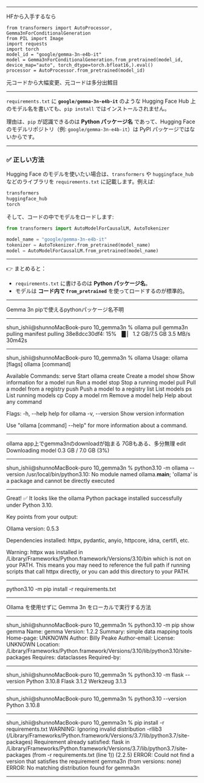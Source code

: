 
---

HFから入手するなら
```
from transformers import AutoProcessor, Gemma3nForConditionalGeneration
from PIL import Image
import requests
import torch
model_id = "google/gemma-3n-e4b-it"
model = Gemma3nForConditionalGeneration.from_pretrained(model_id, device_map="auto", torch_dtype=torch.bfloat16,).eval()
processor = AutoProcessor.from_pretrained(model_id)
```
元コードから大幅変更、元コードは多分出鱈目

---

`requirements.txt` に **`google/gemma-3n-e4b-it`** のような Hugging Face Hub 上のモデル名を書いても、`pip install` ではインストールされません。

理由は、`pip` が認識できるのは **Python パッケージ名** であって、Hugging Face のモデルリポジトリ（例: `google/gemma-3n-e4b-it`）は PyPI パッケージではないからです。

---

### ✅ 正しい方法

Hugging Face のモデルを使いたい場合は、`transformers` や `huggingface_hub` などのライブラリを `requirements.txt` に記載します。例えば:

```txt
transformers
huggingface_hub
torch
```

そして、コードの中でモデルをロードします:

```python
from transformers import AutoModelForCausalLM, AutoTokenizer

model_name = "google/gemma-3n-e4b-it"
tokenizer = AutoTokenizer.from_pretrained(model_name)
model = AutoModelForCausalLM.from_pretrained(model_name)
```

---

👉 まとめると：

* `requirements.txt` に書けるのは **Python パッケージ名**。
* モデルは **コード内で `from_pretrained`** を使ってロードするのが標準的。

---

Gemma 3n pipで使えるpythonパッケージ名不明

---

shun_ishii@shunnoMacBook-puro 10_gemma3n % ollama pull gemma3n
pulling manifest 
pulling 38e8dcc30df4:  15% ▕█      ▏ 1.2 GB/7.5 GB  3.5 MB/s  30m42s

---

shun_ishii@shunnoMacBook-puro 10_gemma3n % ollama
Usage:
  ollama [flags]
  ollama [command]

Available Commands:
  serve       Start ollama
  create      Create a model
  show        Show information for a model
  run         Run a model
  stop        Stop a running model
  pull        Pull a model from a registry
  push        Push a model to a registry
  list        List models
  ps          List running models
  cp          Copy a model
  rm          Remove a model
  help        Help about any command

Flags:
  -h, --help      help for ollama
  -v, --version   Show version information

Use "ollama [command] --help" for more information about a command.

---

ollama app上でgemma3nのdownloadが始まる
7GBもある、多分無理
edit
Downloading model
0.3 GB / 7.0 GB (3%)

---

shun_ishii@shunnoMacBook-puro 10_gemma3n % python3.10 -m ollama --version
/usr/local/bin/python3.10: No module named ollama.__main__; 'ollama' is a package and cannot be directly executed

---

Great! ✅ It looks like the ollama Python package installed successfully under Python 3.10.

Key points from your output:

Ollama version: 0.5.3

Dependencies installed: httpx, pydantic, anyio, httpcore, idna, certifi, etc.

Warning: httpx was installed in /Library/Frameworks/Python.framework/Versions/3.10/bin which is not on your PATH. This means you may need to reference the full path if running scripts that call httpx directly, or you can add this directory to your PATH.

---

python3.10 -m pip install -r requirements.txt

---

Ollama を使用せずに Gemma 3n をローカルで実行する方法

---

shun_ishii@shunnoMacBook-puro 10_gemma3n % python3.10 -m pip show gemma
Name: gemma
Version: 1.2.2
Summary: simple data mapping tools
Home-page: UNKNOWN
Author: Billy Peake
Author-email: 
License: UNKNOWN
Location: /Library/Frameworks/Python.framework/Versions/3.10/lib/python3.10/site-packages
Requires: dataclasses
Required-by: 

---

shun_ishii@shunnoMacBook-puro 10_gemma3n % python3.10 -m flask --version
Python 3.10.8
Flask 3.1.2
Werkzeug 3.1.3

---

shun_ishii@shunnoMacBook-puro 10_gemma3n % python3.10 --version
Python 3.10.8

---

shun_ishii@shunnoMacBook-puro 10_gemma3n % pip install -r requirements.txt
WARNING: Ignoring invalid distribution -rllib3 (/Library/Frameworks/Python.framework/Versions/3.7/lib/python3.7/site-packages)
Requirement already satisfied: flask in /Library/Frameworks/Python.framework/Versions/3.7/lib/python3.7/site-packages (from -r requirements.txt (line 1)) (2.2.5)
ERROR: Could not find a version that satisfies the requirement gemma3n (from versions: none)
ERROR: No matching distribution found for gemma3n

---
